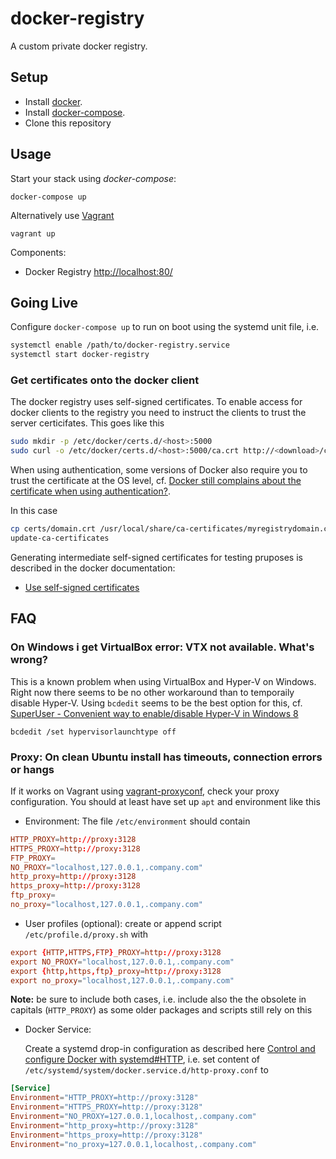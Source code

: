 # docker-registry

A custom private docker registry.

## Setup

- Install [docker](https://docs.docker.com/engine/installation/linux/ubuntulinux/).
- Install [docker-compose](http://docs.docker.com/compose/install/).
- Clone this repository

## Usage

Start your stack using *docker-compose*:

    docker-compose up

Alternatively use [Vagrant](https://www.vagrantup.com/)

    vagrant up

Components:

- Docker Registry [http://localhost:80/](http://localhost:80/)

## Going Live

Configure `docker-compose up` to run on boot using the systemd unit file, i.e.

```bash
systemctl enable /path/to/docker-registry.service
systemctl start docker-registry
```

### Get certificates onto the docker client

The docker registry uses self-signed certificates. To enable access for docker clients to the registry you need to instruct the clients to trust the server certicifates. This goes like this

```bash
sudo mkdir -p /etc/docker/certs.d/<host>:5000
sudo curl -o /etc/docker/certs.d/<host>:5000/ca.crt http://<download>/certs/domain.crt
```

When using authentication, some versions of Docker also require you to trust the certificate at the OS level, cf.
[Docker still complains about the certificate when using authentication?](https://docs.docker.com/registry/insecure/#docker-still-complains-about-the-certificate-when-using-authentication).

In this case

```bash
cp certs/domain.crt /usr/local/share/ca-certificates/myregistrydomain.com.crt
update-ca-certificates
```

Generating intermediate self-signed certificates for testing pruposes is described in the docker documentation:

- [Use self-signed certificates](https://docs.docker.com/registry/insecure/#use-self-signed-certificates)

## FAQ

### On Windows i get VirtualBox error: VTX not available. What's wrong?

This is a known problem when using VirtualBox and Hyper-V on Windows.
Right now there seems to be no other workaround than to temporaily disable Hyper-V.
Using `bcdedit` seems to be the best option for this, cf. [SuperUser - Convenient way to enable/disable Hyper-V in Windows 8](http://superuser.com/a/642027/459122)

    bcdedit /set hypervisorlaunchtype off

### Proxy: On clean Ubuntu install has timeouts, connection errors or hangs

If it works on Vagrant using [vagrant-proxyconf](https://github.com/tmatilai/vagrant-proxyconf), check your proxy configuration.
You should at least have set up `apt` and environment like this

- Environment: The file `/etc/environment` should contain

```conf
HTTP_PROXY=http://proxy:3128
HTTPS_PROXY=http://proxy:3128
FTP_PROXY=
NO_PROXY="localhost,127.0.0.1,.company.com"
http_proxy=http://proxy:3128
https_proxy=http://proxy:3128
ftp_proxy=
no_proxy="localhost,127.0.0.1,.company.com"
```

- User profiles (optional): create or append script `/etc/profile.d/proxy.sh` with

```conf
export {HTTP,HTTPS,FTP}_PROXY=http://proxy:3128
export NO_PROXY="localhost,127.0.0.1,.company.com"
export {http,https,ftp}_proxy=http://proxy:3128
export no_proxy="localhost,127.0.0.1,.company.com"
```

  **Note:** be sure to include both cases, i.e. include also the the obsolete in capitals (`HTTP_PROXY`) as some older packages and scripts still rely on this

- Docker Service:

  Create a systemd drop-in configuration as described here [Control and configure Docker with systemd#HTTP](https://docs.docker.com/engine/admin/systemd/#/http-proxy), i.e. set content of `/etc/systemd/system/docker.service.d/http-proxy.conf` to

```conf
[Service]
Environment="HTTP_PROXY=http://proxy:3128"
Environment="HTTPS_PROXY=http://proxy:3128"
Environment="NO_PROXY=127.0.0.1,localhost,.company.com"
Environment="http_proxy=http://proxy:3128"
Environment="https_proxy=http://proxy:3128"
Environment="no_proxy=127.0.0.1,localhost,.company.com"
```
